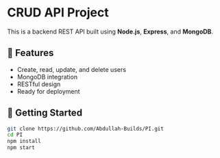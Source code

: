 # CRUD API Project

This is a backend REST API built using **Node.js**, **Express**, and **MongoDB**.

## 🔧 Features

- Create, read, update, and delete users
- MongoDB integration
- RESTful design
- Ready for deployment

## 🚀 Getting Started

```bash
git clone https://github.com/Abdullah-Builds/PI.git
cd PI
npm install
npm start
